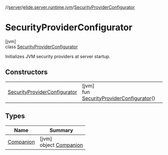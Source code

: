 //[server](../../../index.md)/[elide.server.runtime.jvm](../index.md)/[SecurityProviderConfigurator](index.md)

# SecurityProviderConfigurator

[jvm]\
class [SecurityProviderConfigurator](index.md)

Initializes JVM security providers at server startup.

## Constructors

| | |
|---|---|
| [SecurityProviderConfigurator](-security-provider-configurator.md) | [jvm]<br>fun [SecurityProviderConfigurator](-security-provider-configurator.md)() |

## Types

| Name | Summary |
|---|---|
| [Companion](-companion/index.md) | [jvm]<br>object [Companion](-companion/index.md) |
